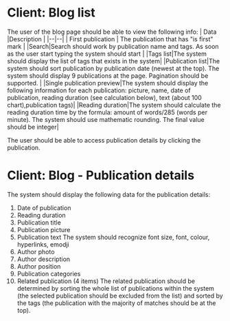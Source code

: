 # Client: Blog list
The user of the blog page should be able to view the following info:
| Data |Description  |
|--|--|
| First publication | The publication that has "is first" mark |
|Search|Search should work by publication name and tags. As soon as the user start typing the system should start |
|Tags list|The system should display the list of tags that exists in the system|
|Publication list|The system should sort publication by publication date (newest at the top). The system should display 9 publications at the page. Pagination should be supported. |
|Single publication preview|The system should display the following information for each publication: picture, name, date of publication, reading duration (see calculation below), text (about 100 chart),publication tags)|
|Reading duration|The system should calculate the reading duration time by the formula: amount of words/285 (words per minute). The system should use mathematic rounding. The final value should be integer|

The user should be able to access publication details by clicking the publication. 


# Client: Blog - Publication details
The system should display the following data for the publication details:
1. Date of publication 
2. Reading duration
3. Publication title
4. Publication picture
5. Publication text
The system should recognize font size, font, colour, hyperlinks, emodji 
6. Author photo
7. Author description 
8. Author position 
9. Publication categories
10. Related publication (4 items)
 The related publication should be determined by sorting the whole list of publications within the system (the selected publication should be excluded from the list) and sorted by the tags (the publication with the majority of matches should be at the top).
